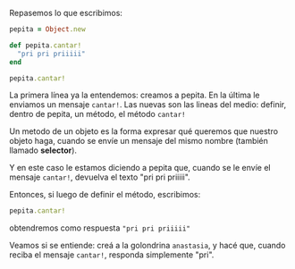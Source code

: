 Repasemos lo que escribimos:

```ruby
pepita = Object.new

def pepita.cantar!
  "pri pri priiiii"
end

pepita.cantar!
```

La primera línea ya la entendemos: creamos a pepita. En la última le enviamos un mensaje `cantar!`. Las nuevas son las lineas del medio: definir, dentro de pepita, un método, el método `cantar!`

Un metodo de un objeto es la forma expresar qué queremos que nuestro objeto haga, cuando se envíe un mensaje del mismo nombre (también llamado **selector**).

Y en este caso le estamos diciendo a pepita que, cuando se le envíe el mensaje `cantar!`, devuelva el texto "pri pri priiiii".

Entonces, si luego de definir el método, escribimos:

```ruby
pepita.cantar!
```

obtendremos como respuesta `"pri pri priiiii"`

Veamos si se entiende: creá a la golondrina `anastasia`, y hacé que, cuando reciba el mensaje `cantar!`, responda simplemente "pri".

